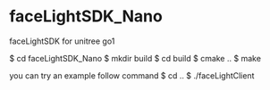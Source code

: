 # faceLightSDK_Nano
faceLightSDK for unitree go1

$ cd faceLightSDK_Nano
$ mkdir build
$ cd build
$ cmake ..
$ make


you can try an example follow command
$ cd .. 
$ ./faceLightClient
